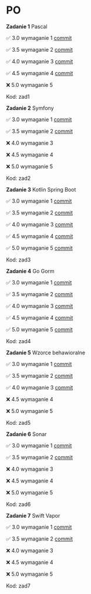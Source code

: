 # PO

**Zadanie 1** Pascal

:white_check_mark: 3.0 wymaganie 1 [commit](https://github.com/jwykocki/po/pull/1/commits/2b6ebf2d1e6018713a0eb78aebfdba86d79ccb7d)

:white_check_mark: 3.5 wymaganie 2 [commit](https://github.com/jwykocki/po/pull/1/commits/f0d7b5d24887db33c9ce2a4c00a8253aa05ee0c1)

:white_check_mark: 4.0 wymaganie 3 [commit](https://github.com/jwykocki/po/pull/1/commits/f8b46e2753397536910ffb8c4f406c4d0494f66d)

:white_check_mark: 4.5 wymaganie 4 [commit](https://github.com/jwykocki/po/pull/1/commits/b2b9c30fc5e4ae02e50758e20dbe0705ea590b35)

:x: 5.0 wymaganie 5 


Kod: zad1

**Zadanie 2** Symfony

:white_check_mark: 3.0 wymaganie 1 [commit](https://github.com/jwykocki/po/pull/3/commits/2a7f1601646651bfa13c14866961a1fee16983bc)

:white_check_mark: 3.5 wymaganie 2 [commit](https://github.com/jwykocki/po/pull/3/commits/2b21800cb034b71bdf89ab6f0a8166f4c47b9806)

:x: 4.0 wymaganie 3

:x: 4.5 wymaganie 4 

:x: 5.0 wymaganie 5


Kod: zad2

**Zadanie 3** Kotlin Spring Boot

:white_check_mark: 3.0 wymaganie 1 [commit](https://github.com/jwykocki/po/pull/4/commits/a01d7eaaa55f675ababdb5f162564e9cc0edae3f)

:white_check_mark: 3.5 wymaganie 2 [commit](https://github.com/jwykocki/po/pull/4/commits/a01d7eaaa55f675ababdb5f162564e9cc0edae3f)

:white_check_mark: 4.0 wymaganie 3 [commit](https://github.com/jwykocki/po/pull/4/commits/a01d7eaaa55f675ababdb5f162564e9cc0edae3f)

:white_check_mark: 4.5 wymaganie 4 [commit](https://github.com/jwykocki/po/pull/4/commits/a01d7eaaa55f675ababdb5f162564e9cc0edae3f)

:white_check_mark: 5.0 wymaganie 5 [commit](https://github.com/jwykocki/po/pull/4/commits/bc6e9f596cd084a7f1cdb85ff2404d6245b0c87a)


Kod: zad3

**Zadanie 4** Go Gorm

:white_check_mark: 3.0 wymaganie 1 [commit](https://github.com/jwykocki/po/pull/5/commits/36413b9a2c0a0bce3b6fa1d15d326f2e186d51f7)

:white_check_mark: 3.5 wymaganie 2 [commit](https://github.com/jwykocki/po/pull/5/commits/36413b9a2c0a0bce3b6fa1d15d326f2e186d51f7)

:white_check_mark: 4.0 wymaganie 3 [commit](https://github.com/jwykocki/po/pull/5/commits/36413b9a2c0a0bce3b6fa1d15d326f2e186d51f7)

:white_check_mark: 4.5 wymaganie 4 [commit](https://github.com/jwykocki/po/pull/5/commits/36413b9a2c0a0bce3b6fa1d15d326f2e186d51f7)

:white_check_mark: 5.0 wymaganie 5 [commit](https://github.com/jwykocki/po/pull/5/commits/36413b9a2c0a0bce3b6fa1d15d326f2e186d51f7)


Kod: zad4 

**Zadanie 5** Wzorce behawioralne

:white_check_mark: 3.0 wymaganie 1 [commit](https://github.com/jwykocki/po/pull/6/commits/f029fccf5985ccfe6500ed627a46931655b11ef5)

:white_check_mark: 3.5 wymaganie 2 [commit](https://github.com/jwykocki/po/pull/6/commits/f029fccf5985ccfe6500ed627a46931655b11ef5)

:white_check_mark: 4.0 wymaganie 3 [commit](https://github.com/jwykocki/po/pull/6/commits/f029fccf5985ccfe6500ed627a46931655b11ef5)

:x: 4.5 wymaganie 4

:x: 5.0 wymaganie 5


Kod: zad5

**Zadanie 6** Sonar

:white_check_mark: 3.0 wymaganie 1 [commit](https://github.com/jwykocki/react-client-app/pull/1/commits/16e469403c444e8ada0688f8d932c7e5eaf862a7)

:white_check_mark: 3.5 wymaganie 2 [commit](https://github.com/jwykocki/react-client-app/pull/1/commits/074ed582bb9fe0ed8ae7716ff2021579c7c2155c)

:x: 4.0 wymaganie 3 

:x: 4.5 wymaganie 4

:x: 5.0 wymaganie 5


Kod: zad6

**Zadanie 7** Swift Vapor

:white_check_mark: 3.0 wymaganie 1 [commit](https://github.com/jwykocki/po/pull/8/commits/172b96e3513fe8963d8ded1a4176c7b62618a95c)

:white_check_mark: 3.5 wymaganie 2 [commit](https://github.com/jwykocki/po/pull/8/commits/172b96e3513fe8963d8ded1a4176c7b62618a95c)

:x: 4.0 wymaganie 3

:x: 4.5 wymaganie 4

:x: 5.0 wymaganie 5


Kod: zad7





